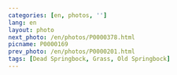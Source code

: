```yaml
---
categories: [en, photos, '']
lang: en
layout: photo
next_photo: /en/photos/P0000378.html
picname: P0000169
prev_photo: /en/photos/P0000201.html
tags: [Dead Springbock, Grass, Old Springbock]
---
```

